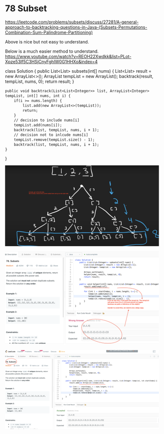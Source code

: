 # 78 Subset

https://leetcode.com/problems/subsets/discuss/27281/A-general-approach-to-backtracking-questions-in-Java-(Subsets-Permutations-Combination-Sum-Palindrome-Partitioning) 
  
Above is nice but not easy to understand.

Below is a much easier method to understand. 
https://www.youtube.com/watch?v=REOH22Xwdkk&list=PLot-Xpze53lf5C3HSjCnyFghlW0G1HHXo&index=4 

class Solution {
    public List<List<Integer>> subsets(int[] nums) {
        List<List<Integer>> result = new ArrayList<>();
        ArrayList<Integer> tempList = new ArrayList<Integer>();
        backtrack(result, tempList, nums, 0);
        return result;
    }
    
    public void backtrack(List<List<Integer>> list, ArrayList<Integer> tempList, int[] nums, int i) {
        if(i >= nums.length) {
            list.add(new ArrayList<>(tempList));
            return;
        }
        // decision to include nums[i]
        tempList.add(nums[i]);
        backtrack(list, tempList, nums, i + 1);
        // decision not to inlcude nums[i]
        tempList.remove(tempList.size() - 1);
        backtrack(list, tempList, nums, i + 1);
    }
}

![78 Subset](images/78%20Subset.png)

![78 Subset-1](images/78%20Subset-1.png)

![78 Subset-2](images/78%20Subset-2.png)

